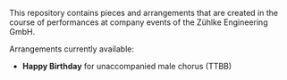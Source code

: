This repository contains pieces and arrangements that are created in the course of performances at company events of the Zühlke Engineering GmbH.

Arrangements currently available:

* **Happy Birthday** for unaccompanied male chorus (TTBB)